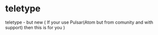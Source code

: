 # teletype
teletype - but new ( If your use Pulsar(Atom but from comunity and with support) then this is for you )
